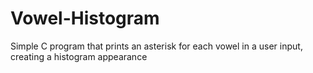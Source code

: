 # Vowel-Histogram
Simple C program that prints an asterisk for each vowel in a user input, creating a histogram appearance
